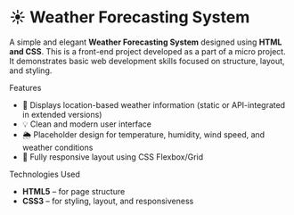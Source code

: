 # ☀️ Weather Forecasting System

A simple and elegant **Weather Forecasting System** designed using **HTML and CSS**. This is a front-end project developed as a part of a micro project. It demonstrates basic web development skills focused on structure, layout, and styling.



Features

- 📍 Displays location-based weather information (static or API-integrated in extended versions)
- 💡 Clean and modern user interface
- 🌦️ Placeholder design for temperature, humidity, wind speed, and weather conditions
- 🎨 Fully responsive layout using CSS Flexbox/Grid

Technologies Used

- **HTML5** – for page structure
- **CSS3** – for styling, layout, and responsiveness
